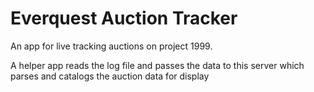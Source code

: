 Everquest Auction Tracker
=========

An app for live tracking auctions on project 1999.

A helper app reads the log file and passes the data to this server which parses and catalogs the auction data for display
